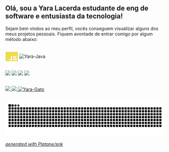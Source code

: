 ## Olá, sou a Yara Lacerda estudante de eng de software e entusiasta da tecnologia!

Sejam bem vindos ao meu perfil, vocês conseguem visualizar alguns dos meus projetos pessoais.
Fiquem avontade de entrar comigo por algum método abaixo:

<div style="display: inline_block"><br>
  <img align="center" alt="Yara-Js" height="30" width="40" src="https://raw.githubusercontent.com/devicons/devicon/master/icons/javascript/javascript-plain.svg">
  <img align="center" alt="Yara-Java" height="30" width="40" src="https://ravel.com.br/blog/wp-content/uploads/2020/09/Java-Capa.png">
</div>
  
  ##
 
<div> 
  <a href="https://www.instagram.com/yaralcm/" target="_blank"><img src="https://img.shields.io/badge/-Instagram-%23E4405F?style=for-the-badge&logo=instagram&logoColor=white" target="_blank"></a>
  <a href = ""><img src="https://img.shields.io/badge/-Gmail-%23333?style=for-the-badge&logo=gmail&logoColor=white" target="_blank"></a>
  <a href="https://www.linkedin.com/in/yara-moraes-b17b53210/" target="_blank"><img src="https://img.shields.io/badge/-LinkedIn-%230077B5?style=for-the-badge&logo=linkedin&logoColor=white" target="_blank"></a> 
  <a ><img src="https://img.shields.io/badge/Discord-7289DA?style=for-the-badge&logo=discord&logoColor=white"></a>
</div>


##


 <div>
  <a href="https://github.com/Yara-56">
  <img height="150em" src="https://github-readme-stats.vercel.app/api?username=Yara-56&show_icons=true&theme=dracula&include_all_commits=true&count_private=true"/>
  <img height="150em" src="https://github-readme-stats.vercel.app/api/top-langs/?username=Yara-56&layout=compact&langs_count=16&theme=dracula"/>
  <img aling="right" alt="Yara-Gato" height="70" width="70" src="https://img.freepik.com/vetores-premium/pixel-gato-fofo-no-laptop-laranja-gatinho_434079-304.jpg">
</div>


##


<picture>
  <source media="(prefers-color-scheme: dark)" srcset="https://raw.githubusercontent.com/Yara-56/Yara-56/output/github-contribution-grid-snake-dark.svg">
  <source media="(prefers-color-scheme: light)" srcset="https://raw.githubusercontent.com/Yara-56/Yara-56/output/github-contribution-grid-snake.svg">
  <img alt="github contribution grid snake animation" src="https://raw.githubusercontent.com/Yara-56/Yara-56/output/github-contribution-grid-snake.svg">
</picture>

_generated with [Platane/snk](https://github.com/Platane/snk)_
